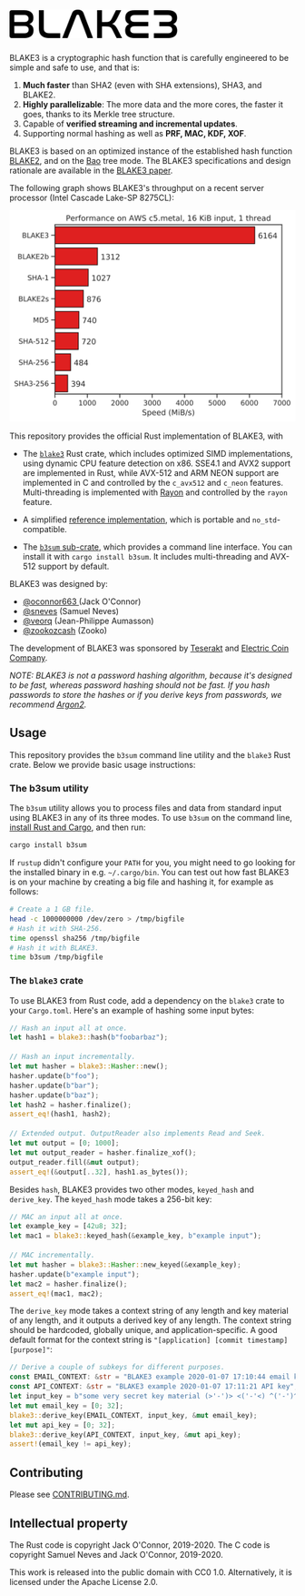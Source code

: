 # <img src="media/BLAKE3.svg" alt="BLAKE3" height=50>

BLAKE3 is a cryptographic hash function that is carefully engineered to
be simple and safe to use, and that is:

1. **Much faster** than SHA2 (even with SHA extensions), SHA3, and BLAKE2. 
1. **Highly parallelizable**: The more data and the more cores, the faster it
goes, thanks to its Merkle tree structure.
1. Capable of **verified streaming and incremental updates**.
1. Supporting normal hashing as well as **PRF, MAC, KDF, XOF**.

BLAKE3 is based on an optimized instance of the established hash
function [BLAKE2](https://blake2.net), and on the
[Bao](https://github.com/oconnor663/baokeshed) tree mode.
The BLAKE3 specifications and design rationale are available in the
[BLAKE3 paper](https://github.com/BLAKE3-team/BLAKE3-specs/).

The following graph shows BLAKE3's throughput on a recent
server processor (Intel Cascade Lake-SP 8275CL):

<p align="center">
<img src="media/speed.svg" alt="performance graph">
</p>


This repository provides the official Rust implementation of BLAKE3,
with

* The [`blake3`](https://crates.io/crates/blake3) Rust crate, which
  includes optimized SIMD implementations, using dynamic CPU feature
  detection on x86. SSE4.1 and AVX2 support are implemented in Rust,
  while AVX-512 and ARM NEON support are implemented in C and controlled
  by the `c_avx512` and `c_neon` features. Multi-threading is
  implemented with [Rayon](https://github.com/rayon-rs/rayon) and
  controlled by the `rayon` feature. 

* A simplified [reference
  implementation](reference_impl/reference_impl.rs), which is portable
  and `no_std`-compatible.

* The [`b3sum` sub-crate](./b3sum), which provides a command line
  interface. You can install it with `cargo install b3sum`. It includes
  multi-threading and AVX-512 support by default.


BLAKE3 was designed by:

* [@oconnor663 ](https://github.com/oconnor663) (Jack O'Connor)
* [@sneves](https://github.com/sneves) (Samuel Neves)
* [@veorq](https://github.com/veorq) (Jean-Philippe Aumasson)
* [@zookozcash](https://github.com/zookozcash) (Zooko)

The development of BLAKE3 was sponsored by
[Teserakt](https://teserakt.io) and [Electric Coin Company](https://electriccoin.co).

*NOTE: BLAKE3 is not a password hashing algorithm, because it's
designed to be fast, whereas password hashing should not be fast. If you
hash passwords to store the hashes or if you derive keys from passwords,
we recommend [Argon2](https://github.com/P-H-C/phc-winner-argon2).*

## Usage

This repository provides the `b3sum` command line utility and the
`blake3` Rust crate.
Below we provide basic usage instructions:

### The b3sum utility

The `b3sum` utility allows you to process files and data from standard
input using BLAKE3 in any of its three modes.
To use `b3sum` on the command line, [install Rust and
Cargo](https://doc.rust-lang.org/cargo/getting-started/installation.html),
and then run:

```bash
cargo install b3sum
```

If `rustup` didn't configure your `PATH` for you, you might need to go
looking for the installed binary in e.g. `~/.cargo/bin`. You can test
out how fast BLAKE3 is on your machine by creating a big file and
hashing it, for example as follows:

```bash
# Create a 1 GB file.
head -c 1000000000 /dev/zero > /tmp/bigfile
# Hash it with SHA-256.
time openssl sha256 /tmp/bigfile
# Hash it with BLAKE3.
time b3sum /tmp/bigfile
```

### The `blake3` crate

To use BLAKE3 from Rust code, add a dependency on the `blake3` crate to
your `Cargo.toml`. Here's an example of hashing some input bytes:

```rust
// Hash an input all at once.
let hash1 = blake3::hash(b"foobarbaz");

// Hash an input incrementally.
let mut hasher = blake3::Hasher::new();
hasher.update(b"foo");
hasher.update(b"bar");
hasher.update(b"baz");
let hash2 = hasher.finalize();
assert_eq!(hash1, hash2);

// Extended output. OutputReader also implements Read and Seek.
let mut output = [0; 1000];
let mut output_reader = hasher.finalize_xof();
output_reader.fill(&mut output);
assert_eq!(&output[..32], hash1.as_bytes());
```

Besides `hash`, BLAKE3 provides two other modes, `keyed_hash` and
`derive_key`. The `keyed_hash` mode takes a 256-bit key:

```rust
// MAC an input all at once.
let example_key = [42u8; 32];
let mac1 = blake3::keyed_hash(&example_key, b"example input");

// MAC incrementally.
let mut hasher = blake3::Hasher::new_keyed(&example_key);
hasher.update(b"example input");
let mac2 = hasher.finalize();
assert_eq!(mac1, mac2);
```

The `derive_key` mode takes a context string of any length and key
material of any length, and it outputs a derived key of any length. The
context string should be hardcoded, globally unique, and
application-specific. A good default format for the context string is
`"[application] [commit timestamp] [purpose]"`:

```rust
// Derive a couple of subkeys for different purposes.
const EMAIL_CONTEXT: &str = "BLAKE3 example 2020-01-07 17:10:44 email key";
const API_CONTEXT: &str = "BLAKE3 example 2020-01-07 17:11:21 API key";
let input_key = b"some very secret key material (>'-')> <('-'<) ^('-')^";
let mut email_key = [0; 32];
blake3::derive_key(EMAIL_CONTEXT, input_key, &mut email_key);
let mut api_key = [0; 32];
blake3::derive_key(API_CONTEXT, input_key, &mut api_key);
assert!(email_key != api_key);
```

## Contributing

Please see [CONTRIBUTING.md](CONTRIBUTING.md).

## Intellectual property

The Rust code is copyright Jack O'Connor, 2019-2020. 
The C code is copyright Samuel Neves and Jack O'Connor, 2019-2020.

This work is released into the public domain with CC0 1.0.
Alternatively, it is licensed under the Apache License 2.0.
